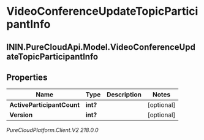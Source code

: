 # VideoConferenceUpdateTopicParticipantInfo

## ININ.PureCloudApi.Model.VideoConferenceUpdateTopicParticipantInfo

## Properties

|Name | Type | Description | Notes|
|------------ | ------------- | ------------- | -------------|
| **ActiveParticipantCount** | **int?** |  | [optional] |
| **Version** | **int?** |  | [optional] |



_PureCloudPlatform.Client.V2 218.0.0_
